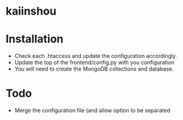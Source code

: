 kaiinshou
=========


Installation
============

* Check each .htaccess and update the configuration accordingly.
* Update the top of the frontend/config.py with you configuration
* You will need to create the MongoDB collections and database.

Todo
====

* Merge the configuration file (and allow option to be separated

